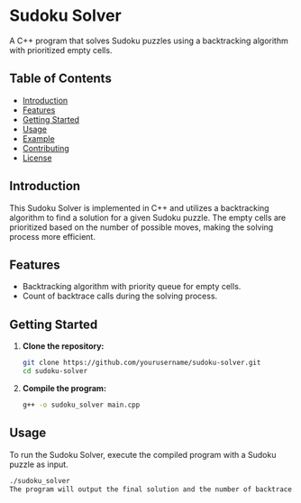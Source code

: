 # Sudoku Solver

A C++ program that solves Sudoku puzzles using a backtracking algorithm with prioritized empty cells.

## Table of Contents

- [Introduction](#introduction)
- [Features](#features)
- [Getting Started](#getting-started)
- [Usage](#usage)
- [Example](#example)
- [Contributing](#contributing)
- [License](#license)

## Introduction

This Sudoku Solver is implemented in C++ and utilizes a backtracking algorithm to find a solution for a given Sudoku puzzle. The empty cells are prioritized based on the number of possible moves, making the solving process more efficient.

## Features

- Backtracking algorithm with priority queue for empty cells.
- Count of backtrace calls during the solving process.

## Getting Started

1. **Clone the repository:**

    ```bash
    git clone https://github.com/yourusername/sudoku-solver.git
    cd sudoku-solver
    ```

2. **Compile the program:**

    ```bash
    g++ -o sudoku_solver main.cpp
    ```

## Usage

To run the Sudoku Solver, execute the compiled program with a Sudoku puzzle as input.

```bash
./sudoku_solver
The program will output the final solution and the number of backtrace calls.
